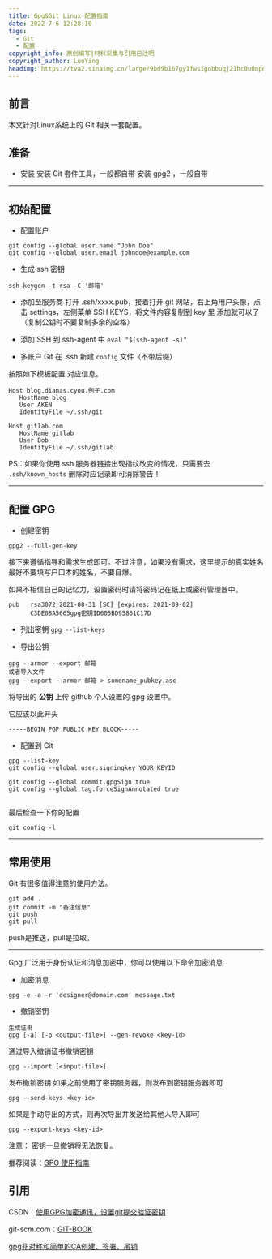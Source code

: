 ```yaml
---
title: Gpg&Git Linux 配置指南
date: 2022-7-6 12:28:10
tags: 
  - Git
  - 配置
copyright_info: 原创编写|材料采集与引用已注明
copyright_author: LuoYing
headimg: https://tva2.sinaimg.cn/large/9bd9b167gy1fwsigobbuqj21hc0u0npe.jpg
---
```





## 前言
本文针对Linux系统上的 Git 相关一套配置。


## 准备
- 安装
安装 Git 套件工具，一般都自带
安装 gpg2 ，一般自带


--------------

## 初始配置

- 配置账户
```
git config --global user.name "John Doe"
git config --global user.email johndoe@example.com
```

- 生成 ssh 密钥
```
ssh-keygen -t rsa -C '邮箱'
```

- 添加至服务商
打开 .ssh/xxxx.pub，接着打开 git 网站，右上角用户头像，点击 settings，左侧菜单 SSH KEYS，将文件内容复制到 key 里 添加就可以了（复制公钥时不要复制多余的空格）


- 添加 SSH 到 ssh-agent 中
`eval "$(ssh-agent -s)"`


- 多账户 Git
在 .ssh 新建 `config` 文件（不带后缀）

按照如下模板配置 对应信息。

 ```
Host blog.dianas.cyou.例子.com
    HostName blog
    User AKEN
    IdentityFile ~/.ssh/git
  
Host gitlab.com
    HostName gitlab
    User Bob
    IdentityFile ~/.ssh/gitlab
 ```
 
PS：如果你使用 ssh 服务器链接出现指纹改变的情况，只需要去 `.ssh/known_hosts` 删除对应记录即可消除警告！


---------


## 配置 GPG

- 创建密钥
```
gpg2 --full-gen-key

```
接下来遵循指导和需求生成即可。不过注意，如果没有需求，这里提示的真实姓名最好不要填写户口本的姓名，不要自爆。

如果不相信自己的记忆力，设置密码时请将密码记在纸上或密码管理器中。

```
pub   rsa3072 2021-08-31 [SC] [expires: 2021-09-02]
      C3DE08A5665gpg密钥ID605BD95861C17D

```




- 列出密钥
```gpg --list-keys```


- 导出公钥
```
gpg --armor --export 邮箱
或者导入文件
gpg --export --armor 邮箱 > somename_pubkey.asc

```

将导出的 **公钥** 上传 github 个人设置的 gpg 设置中。

它应该以此开头

```
-----BEGIN PGP PUBLIC KEY BLOCK-----
```



- 配置到 Git
```
gpg --list-key
git config --global user.signingkey YOUR_KEYID

git config --global commit.gpgSign true
git config --global tag.forceSignAnnotated true


```



最后检查一下你的配置


`git config -l`

-------

## 常用使用

Git 有很多值得注意的使用方法。
```
git add .
git commit -m "备注信息"
git push
git pull
```
push是推送，pull是拉取。

-----

Gpg 广泛用于身份认证和消息加密中，你可以使用以下命令加密消息

- 加密消息
```
gpg -e -a -r 'designer@domain.com' message.txt

```


- 撤销密钥
```
生成证书
gpg [-a] [-o <output-file>] --gen-revoke <key-id>
```

通过导入撤销证书撤销密钥

```
gpg --import [<input-file>]
```

发布撤销密钥
如果之前使用了密钥服务器，则发布到密钥服务器即可

```
gpg --send-keys <key-id>
```

如果是手动导出的方式，则再次导出并发送给其他人导入即可

```
gpg --export-keys <key-id>
```

注意： 密钥一旦撤销将无法恢复。



推荐阅读：[GPG 使用指南](https://www.cnblogs.com/val3344/p/15611590.html)

## 引用

 CSDN：[使用GPG加密通讯，设置git提交验证密钥](https://blog.csdn.net/qq_43520820/article/details/120129566)
 
 git-scm.com：[GIT-BOOK](https://git-scm.com/book/zh/v2/)

[gpg非对称和简单的CA创建、签署、吊销](https://www.cnblogs.com/zy2271/p/13619605.html)


